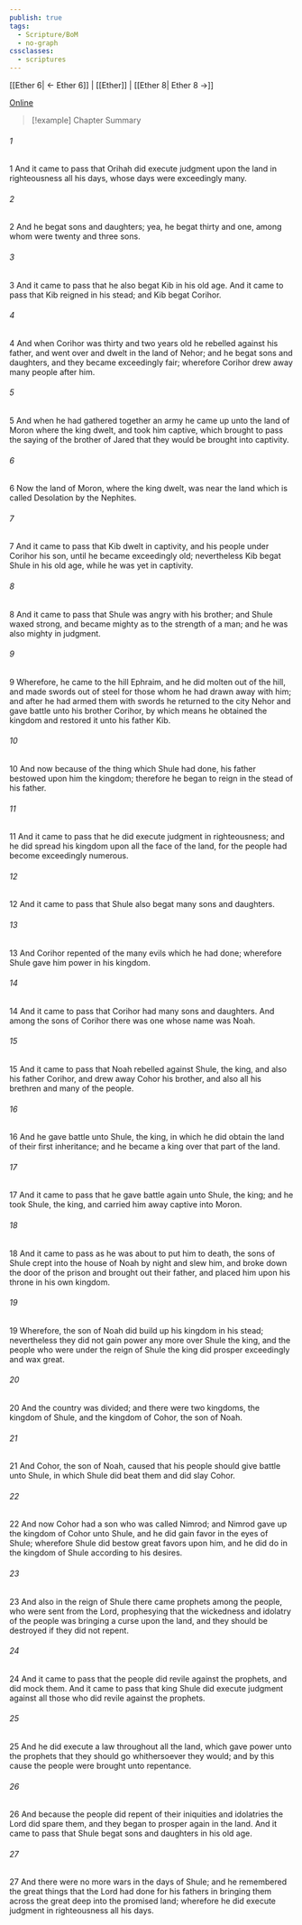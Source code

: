 ```yaml
---
publish: true
tags:
  - Scripture/BoM
  - no-graph
cssclasses:
  - scriptures
---
```

[[Ether 6| ← Ether 6]] | [[Ether]] | [[Ether 8| Ether 8 →]]

[Online](https://churchofjesuschrist.org/study/scriptures/bofm/ether/7?lang=eng)

>[!example] Chapter Summary
>
###### 1
1 And it came to pass that Orihah did execute judgment upon the land in righteousness all his days, whose days were exceedingly many.
###### 2
2 And he begat sons and daughters; yea, he begat thirty and one, among whom were twenty and three sons.
###### 3
3 And it came to pass that he also begat Kib in his old age. And it came to pass that Kib reigned in his stead; and Kib begat Corihor.
###### 4
4 And when Corihor was thirty and two years old he rebelled against his father, and went over and dwelt in the land of Nehor; and he begat sons and daughters, and they became exceedingly fair; wherefore Corihor drew away many people after him.
###### 5
5 And when he had gathered together an army he came up unto the land of Moron where the king dwelt, and took him captive, which brought to pass the saying of the brother of Jared that they would be brought into captivity.
###### 6
6 Now the land of Moron, where the king dwelt, was near the land which is called Desolation by the Nephites.
###### 7
7 And it came to pass that Kib dwelt in captivity, and his people under Corihor his son, until he became exceedingly old; nevertheless Kib begat Shule in his old age, while he was yet in captivity.
###### 8
8 And it came to pass that Shule was angry with his brother; and Shule waxed strong, and became mighty as to the strength of a man; and he was also mighty in judgment.
###### 9
9 Wherefore, he came to the hill Ephraim, and he did molten out of the hill, and made swords out of steel for those whom he had drawn away with him; and after he had armed them with swords he returned to the city Nehor and gave battle unto his brother Corihor, by which means he obtained the kingdom and restored it unto his father Kib.
###### 10
10 And now because of the thing which Shule had done, his father bestowed upon him the kingdom; therefore he began to reign in the stead of his father.
###### 11
11 And it came to pass that he did execute judgment in righteousness; and he did spread his kingdom upon all the face of the land, for the people had become exceedingly numerous.
###### 12
12 And it came to pass that Shule also begat many sons and daughters.
###### 13
13 And Corihor repented of the many evils which he had done; wherefore Shule gave him power in his kingdom.
###### 14
14 And it came to pass that Corihor had many sons and daughters. And among the sons of Corihor there was one whose name was Noah.
###### 15
15 And it came to pass that Noah rebelled against Shule, the king, and also his father Corihor, and drew away Cohor his brother, and also all his brethren and many of the people.
###### 16
16 And he gave battle unto Shule, the king, in which he did obtain the land of their first inheritance; and he became a king over that part of the land.
###### 17
17 And it came to pass that he gave battle again unto Shule, the king; and he took Shule, the king, and carried him away captive into Moron.
###### 18
18 And it came to pass as he was about to put him to death, the sons of Shule crept into the house of Noah by night and slew him, and broke down the door of the prison and brought out their father, and placed him upon his throne in his own kingdom.
###### 19
19 Wherefore, the son of Noah did build up his kingdom in his stead; nevertheless they did not gain power any more over Shule the king, and the people who were under the reign of Shule the king did prosper exceedingly and wax great.
###### 20
20 And the country was divided; and there were two kingdoms, the kingdom of Shule, and the kingdom of Cohor, the son of Noah.
###### 21
21 And Cohor, the son of Noah, caused that his people should give battle unto Shule, in which Shule did beat them and did slay Cohor.
###### 22
22 And now Cohor had a son who was called Nimrod; and Nimrod gave up the kingdom of Cohor unto Shule, and he did gain favor in the eyes of Shule; wherefore Shule did bestow great favors upon him, and he did do in the kingdom of Shule according to his desires.
###### 23
23 And also in the reign of Shule there came prophets among the people, who were sent from the Lord, prophesying that the wickedness and idolatry of the people was bringing a curse upon the land, and they should be destroyed if they did not repent.
###### 24
24 And it came to pass that the people did revile against the prophets, and did mock them. And it came to pass that king Shule did execute judgment against all those who did revile against the prophets.
###### 25
25 And he did execute a law throughout all the land, which gave power unto the prophets that they should go whithersoever they would; and by this cause the people were brought unto repentance.
###### 26
26 And because the people did repent of their iniquities and idolatries the Lord did spare them, and they began to prosper again in the land. And it came to pass that Shule begat sons and daughters in his old age.
###### 27
27 And there were no more wars in the days of Shule; and he remembered the great things that the Lord had done for his fathers in bringing them across the great deep into the promised land; wherefore he did execute judgment in righteousness all his days.



